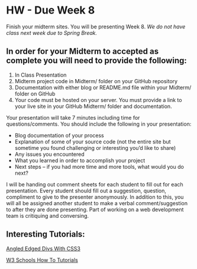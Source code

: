 # HW - Due Week 8

Finish your midterm sites. You will be presenting Week 8. *We do not have class next week due to Spring Break.*

## In order for your Midterm to accepted as complete you will need to provide the following:

1. In Class Presentation
2. Midterm project code in Midterm/ folder on your GitHub repository
3. Documentation with either blog or README.md file within your Midterm/ folder on GitHub
4. Your code must be hosted on your server. You must provide a link to your live site in your GitHub Midterm/ folder and documentation.

Your presentation will take 7 minutes including time for questions/comments. You should include the following in your presentation:

* Blog documentation of your process
* Explanation of some of your source code (not the entire site but sometime you found challenging or interesting you’d like to share)
* Any issues you encountered
* What you learned in order to accomplish your project
* Next steps –  if you had more time and more tools, what would you do next?

I will be handing out comment sheets for each student to fill out for each presentation. Every student should fill out a suggestion, question, compliment to give to the presenter anonymously. In addition to this, you will all be assigned another student to make a verbal comment/suggestion to after they are done presenting. Part of working on a web development team is critiquing and conversing.

## Interesting Tutorials:
[Angled Edged Divs With CSS3](https://www.viget.com/articles/angled-edges-with-css-masks-and-transforms)

[W3 Schools How To Tutorials](https://www.w3schools.com/howto/default.asp)
